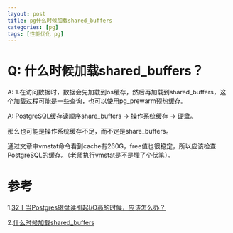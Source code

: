 ```yaml
---
layout: post
title: pg什么时候加载shared_buffers
categories: [pg]
tags: [性能优化 pg]
---
```


# Q: 什么时候加载shared_buffers？
A: 1.在访问数据时，数据会先加载到os缓存，然后再加载到shared_buffers，这个加载过程可能是一些查询，也可以使用pg_prewarm预热缓存。

A:
PostgreSQL缓存读顺序share_buffers -> 操作系统缓存 -> 硬盘。

那么也可能是操作系统缓存不足，而不定是share_buffers。

通过文章中vmstat命令看到cache有260G，free值也很稳定，所以应该检查PostgreSQL的缓存。（老师执行vmstat是不是埋了个伏笔）。

# 参考

1.[32丨当Postgres磁盘读引起I/O高的时候，应该怎么办？](https://time.geekbang.org/column/article/207096)

2.[什么时候加载shared_buffers](https://www.cnblogs.com/zhangfx01/p/postgresql_shared_buffer.html)